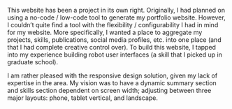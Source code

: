 This website has been a project in its own right. Originally, I had planned on using a no-code / low-code tool to generate my portfolio website. However, I couldn’t quite find a tool with the flexibility / configurability I had in mind for my website. More specifically, I wanted a place to aggregate my projects, skills, publications, social media profiles, etc. into one place (and that I had complete creative control over). To build this website, I tapped into my experience building robot user interfaces (a skill that I picked up in graduate school). 

I am rather pleased with the responsive design solution, given my lack of expertise in the area. My vision was to have a dynamic summary section and skills section dependent on screen width; adjusting between three major layouts: phone, tablet vertical, and landscape. 